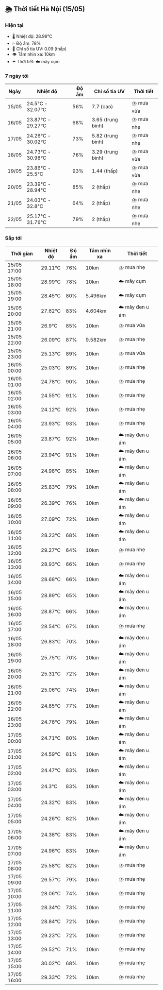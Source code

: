 ## 🌦️ Thời tiết Hà Nội (15/05)

### Hiện tại

- 🌡️ Nhiệt độ: 28.99℃
- 💦 Độ ẩm: 78%
- 🌟 Chỉ số tia UV: 0.09 (thấp)
- 👁️ Tầm nhìn xa: 10km
- ☂️ Thời tiết: ☁️ mây cụm

### 7 ngày tới

| Ngày | Nhiệt độ | Độ ẩm | Chỉ số tia UV | Thời tiết |
| --- | --- | --- | --- | --- |
| 15/05 | 24.5℃ - 32.07℃ | 56% | 7.7 (cao) | ⛈️ mưa vừa |
| 16/05 | 23.87℃ - 29.27℃ | 68% | 3.65 (trung bình) | ⛈️ mưa nhẹ |
| 17/05 | 24.26℃ - 30.02℃ | 73% | 5.82 (trung bình) | ⛈️ mưa nhẹ |
| 18/05 | 24.73℃ - 30.98℃ | 76% | 3.29 (trung bình) | ⛈️ mưa vừa |
| 19/05 | 23.86℃ - 25.5℃ | 93% | 1.44 (thấp) | ⛈️ mưa vừa |
| 20/05 | 23.39℃ - 28.94℃ | 85% | 2 (thấp) | ⛈️ mưa nhẹ |
| 21/05 | 24.03℃ - 32.8℃ | 64% | 2 (thấp) | ⛈️ mưa nhẹ |
| 22/05 | 25.17℃ - 31.76℃ | 79% | 2 (thấp) | ⛈️ mưa nhẹ |

### Sắp tới

| Thời gian | Nhiệt độ | Độ ẩm | Tầm nhìn xa | Thời tiết |
| --- | --- | --- | --- | --- |
| 15/05 17:00 | 29.11℃ | 76% | 10km | ⛈️ mưa nhẹ |
| 15/05 18:00 | 28.99℃ | 78% | 10km | ☁️ mây cụm |
| 15/05 19:00 | 28.45℃ | 80% | 5.496km | ☁️ mây cụm |
| 15/05 20:00 | 27.62℃ | 83% | 4.604km | ☁️ mây đen u ám |
| 15/05 21:00 | 26.9℃ | 85% | 10km | ⛈️ mưa vừa |
| 15/05 22:00 | 26.09℃ | 87% | 9.582km | ⛈️ mưa nhẹ |
| 15/05 23:00 | 25.13℃ | 89% | 10km | ⛈️ mưa vừa |
| 16/05 00:00 | 25.03℃ | 89% | 10km | ⛈️ mưa nhẹ |
| 16/05 01:00 | 24.78℃ | 90% | 10km | ⛈️ mưa nhẹ |
| 16/05 02:00 | 24.55℃ | 91% | 10km | ⛈️ mưa nhẹ |
| 16/05 03:00 | 24.12℃ | 92% | 10km | ⛈️ mưa nhẹ |
| 16/05 04:00 | 23.93℃ | 93% | 10km | ⛈️ mưa nhẹ |
| 16/05 05:00 | 23.87℃ | 92% | 10km | ☁️ mây đen u ám |
| 16/05 06:00 | 23.94℃ | 91% | 10km | ☁️ mây đen u ám |
| 16/05 07:00 | 24.98℃ | 85% | 10km | ☁️ mây đen u ám |
| 16/05 08:00 | 25.83℃ | 79% | 10km | ☁️ mây đen u ám |
| 16/05 09:00 | 26.39℃ | 76% | 10km | ☁️ mây đen u ám |
| 16/05 10:00 | 27.09℃ | 72% | 10km | ☁️ mây đen u ám |
| 16/05 11:00 | 28.23℃ | 68% | 10km | ☁️ mây đen u ám |
| 16/05 12:00 | 29.27℃ | 64% | 10km | ⛈️ mưa nhẹ |
| 16/05 13:00 | 28.93℃ | 66% | 10km | ⛈️ mưa nhẹ |
| 16/05 14:00 | 28.68℃ | 66% | 10km | ☁️ mây đen u ám |
| 16/05 15:00 | 28.89℃ | 65% | 10km | ☁️ mây đen u ám |
| 16/05 16:00 | 28.87℃ | 66% | 10km | ☁️ mây đen u ám |
| 16/05 17:00 | 28.54℃ | 67% | 10km | ⛈️ mưa nhẹ |
| 16/05 18:00 | 26.83℃ | 70% | 10km | ☁️ mây đen u ám |
| 16/05 19:00 | 25.75℃ | 70% | 10km | ☁️ mây đen u ám |
| 16/05 20:00 | 25.31℃ | 72% | 10km | ☁️ mây đen u ám |
| 16/05 21:00 | 25.06℃ | 74% | 10km | ☁️ mây đen u ám |
| 16/05 22:00 | 24.85℃ | 77% | 10km | ☁️ mây đen u ám |
| 16/05 23:00 | 24.76℃ | 79% | 10km | ☁️ mây đen u ám |
| 17/05 00:00 | 24.71℃ | 80% | 10km | ☁️ mây đen u ám |
| 17/05 01:00 | 24.59℃ | 81% | 10km | ☁️ mây đen u ám |
| 17/05 02:00 | 24.47℃ | 83% | 10km | ☁️ mây đen u ám |
| 17/05 03:00 | 24.3℃ | 83% | 10km | ☁️ mây đen u ám |
| 17/05 04:00 | 24.32℃ | 83% | 10km | ☁️ mây đen u ám |
| 17/05 05:00 | 24.26℃ | 82% | 10km | ☁️ mây đen u ám |
| 17/05 06:00 | 24.38℃ | 83% | 10km | ☁️ mây đen u ám |
| 17/05 07:00 | 24.96℃ | 83% | 10km | ☁️ mây đen u ám |
| 17/05 08:00 | 25.58℃ | 82% | 10km | ⛈️ mưa nhẹ |
| 17/05 09:00 | 26.57℃ | 79% | 10km | ⛈️ mưa nhẹ |
| 17/05 10:00 | 28.06℃ | 74% | 10km | ⛈️ mưa nhẹ |
| 17/05 11:00 | 28.34℃ | 73% | 10km | ⛈️ mưa nhẹ |
| 17/05 12:00 | 28.84℃ | 72% | 10km | ⛈️ mưa nhẹ |
| 17/05 13:00 | 29.23℃ | 72% | 10km | ⛈️ mưa nhẹ |
| 17/05 14:00 | 29.52℃ | 71% | 10km | ⛈️ mưa nhẹ |
| 17/05 15:00 | 30.02℃ | 68% | 10km | ⛈️ mưa nhẹ |
| 17/05 16:00 | 29.33℃ | 72% | 10km | ⛈️ mưa nhẹ |
